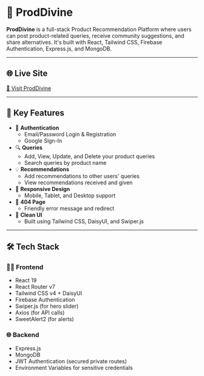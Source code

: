 # 🌟 ProdDivine

**ProdDivine** is a full-stack Product Recommendation Platform where users can post product-related queries, receive community suggestions, and share alternatives. It's built with React, Tailwind CSS, Firebase Authentication, Express.js, and MongoDB.

---

## 🌐 Live Site

[🔗 Visit ProdDivine](https://prod-divine.web.app)

---

## 📌 Key Features

- 🔐 **Authentication**
  - Email/Password Login & Registration
  - Google Sign-In
- 🔍 **Queries**
  - Add, View, Update, and Delete your product queries
  - Search queries by product name
- 💡 **Recommendations**
  - Add recommendations to other users' queries
  - View recommendations received and given
- 🧩 **Responsive Design**
  - Mobile, Tablet, and Desktop support
- 🚫 **404 Page**
  - Friendly error message and redirect
- 🎨 **Clean UI**
  - Built using Tailwind CSS, DaisyUI, and Swiper.js

---

## 🛠️ Tech Stack

### 🧑‍💻 Frontend

- React 19
- React Router v7
- Tailwind CSS v4 + DaisyUI
- Firebase Authentication
- Swiper.js (for hero slider)
- Axios (for API calls)
- SweetAlert2 (for alerts)

### 🌐 Backend

- Express.js
- MongoDB
- JWT Authentication (secured private routes)
- Environment Variables for sensitive credentials
